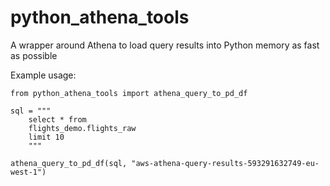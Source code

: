 # python_athena_tools
A wrapper around Athena to load query results into Python memory as fast as possible

Example usage:

```
from python_athena_tools import athena_query_to_pd_df

sql = """
    select * from
    flights_demo.flights_raw
    limit 10
    """

athena_query_to_pd_df(sql, "aws-athena-query-results-593291632749-eu-west-1")
```
